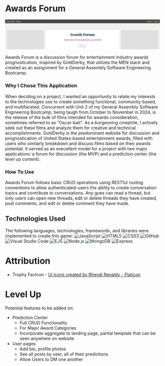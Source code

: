 # Awards Forum
![landing page](./public/assets/hero.png)

Awards Forum is a discussion forum for entertainment industry awards prognostication, inspired by GoldDerby, that utilizes the MEN stack and created as an assignment for a General Assembly Software Engineering Bootcamp.

### Why I Chose This Application

When deciding on a project, I wanted an opportunity to relate my interests to the technologies use to create something functional, community-based, and multifaceted. Concurrent with Unit 2 of my General Assembly Software Engineering Bootcamp, being taugh from October to November in 2024, is the release of the bulk of films intended for awards consideration, sometimes referred to as "Oscar-bait". As a burgeoning cinephile, I actively seek out these films and analyze them for creative and technical accomplishments. GoldDerby is the predominant website for discussion and prognostication of United States-based entertainment awards, filled with users who similarly breakdown and discuss films based on their awards potential. It served as an execellent model for a project with two major applications: a forum for discussion (the MVP) and a prediction center (the level up content).

### How To Use

Awards Forum follows basic CRUD operations using RESTful routing conventions to allow authenticated-users the ability to create conversation topics and contribute to conversations. Any gues can read a thread, but only users can open new threads, edit or delete threads they have created, post comments, and edit or delete comment they have made.

## Technologies Used
The following languages, technologies, framewords, and libraries were implemented to create this game: 
![JavaScript](https://img.shields.io/badge/javascript-%23323330.svg?style=for-the-badge&logo=javascript&logoColor=%23F7DF1E)
![HTML5](https://img.shields.io/badge/html5-%23E34F26.svg?style=for-the-badge&logo=html5&logoColor=white)
![CSS3](https://img.shields.io/badge/css3-%231572B6.svg?style=for-the-badge&logo=css3&logoColor=white)
![GitHub](https://img.shields.io/badge/github-%23121011.svg?style=for-the-badge&logo=github&logoColor=white)
![Visual Studio Code](https://img.shields.io/badge/Visual%20Studio%20Code-0078d7.svg?style=for-the-badge&logo=visual-studio-code&logoColor=white)
![EJS](https://img.shields.io/badge/ejs.svg-%236A3D91%20?style=for-the-badge&logo=ejs&logoColor=%23B4CA65)
![Node.js](https://img.shields.io/badge/NODE.JS-%23F28D72.svg?style=for-the-badge&logo=Node.js)
![MongoDB](https://img.shields.io/badge/MongoDB-%23F28D73.svg?style=for-the-badge&logo=mongodb)
![Express](https://img.shields.io/badge/EXPRESS-%23000000.svg?style=for-the-badge&logo=express)


# Attribution
* Trophy FavIcon - <a href="https://www.flaticon.com/free-icons/ui" title="ui icons">Ui icons created by Rhendi Renaldy - Flaticon</a>

# Level Up
Potential features to be added on:
* Prediction Center
    * Full CRUD Functionality
    * For Major Award Categories
    * Incorporate aggregate to landing page, partial template that can be seen anywhere on website
* User pages
    * Add bio, profile photos
    * See all posts by user, all of their predictions
    * Allow Users to DM one another